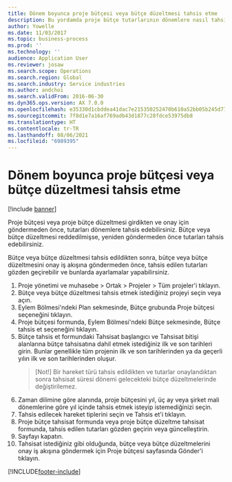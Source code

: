 ```yaml
---
title: Dönem boyunca proje bütçesi veya bütçe düzeltmesi tahsis etme
description: Bu yordamda proje bütçe tutarlarının dönemlere nasıl tahsis yapılacağı gösterilir.
author: Yowelle
ms.date: 11/03/2017
ms.topic: business-process
ms.prod: ''
ms.technology: ''
audience: Application User
ms.reviewer: josaw
ms.search.scope: Operations
ms.search.region: Global
ms.search.industry: Service industries
ms.author: andchoi
ms.search.validFrom: 2016-06-30
ms.dyn365.ops.version: AX 7.0.0
ms.openlocfilehash: e35330d1cbddea41dac7e215350252470b610a52bb05b245d7794a37415dcd3c
ms.sourcegitcommit: 7f8d1e7a16af769adb43d1877c28fdce53975db8
ms.translationtype: HT
ms.contentlocale: tr-TR
ms.lasthandoff: 08/06/2021
ms.locfileid: "6989395"
---
```

# <a name="allocate-a-project-budget-or-budget-revision-across-periods"></a>Dönem boyunca proje bütçesi veya bütçe düzeltmesi tahsis etme

[!include [banner](../../includes/banner.md)]

Proje bütçesi veya proje bütçe düzeltmesi girdikten ve onay için göndermeden önce, tutarları dönemlere tahsis edebilirsiniz. Bütçe veya bütçe düzeltmesi reddedilmişse, yeniden göndermeden önce tutarları tahsis edebilirsiniz. 

Bütçe veya bütçe düzeltmesi tahsis edildikten sonra, bütçe veya bütçe düzeltmesini onay iş akışına göndermeden önce, tahsis edilen tutarları gözden geçirebilir ve bunlarda ayarlamalar yapabilirsiniz. 

1. Proje yönetimi ve muhasebe > Ortak > Projeler > Tüm projeler'i tıklayın. 
2. Bütçe veya bütçe düzeltmesi tahsis etmek istediğiniz projeyi seçin veya açın. 
3. Eylem Bölmesi'ndeki Plan sekmesinde, Bütçe grubunda Proje bütçesi seçeneğini tıklayın. 
4. Proje bütçesi formunda, Eylem Bölmesi'ndeki Bütçe sekmesinde, Bütçe tahsis et seçeneğini tıklayın. 
5. Bütçe tahsis et formundaki Tahsisat başlangıcı ve Tahsisat bitişi alanlarına bütçe tahsisatına dahil etmek istediğiniz ilk ve son tarihleri girin. Bunlar genellikle tüm projenin ilk ve son tarihlerinden ya da geçerli yılın ilk ve son tarihlerinden oluşur.  
   > [Not!] Bir hareket türü tahsis edildikten ve tutarlar onaylandıktan sonra tahsisat süresi dönemi gelecekteki bütçe düzeltmelerinde değiştirilemez. 
6. Zaman dilimine göre alanında, proje bütçesini yıl, üç ay veya şirket mali dönemlerine göre yıl içinde tahsis etmek isteyip istemediğinizi seçin.
7. Tahsis edilecek hareket tiplerini seçin ve Tahsis et'i tıklayın. 
8. Proje bütçe tahsisat formunda veya proje bütçe düzeltme tahsisat formunda, tahsis edilen tutarları gözden geçirin veya güncelleştirin. 
9. Sayfayı kapatın.
10. Tahsisat istediğiniz gibi olduğunda, bütçe veya bütçe düzeltmelerini onay iş akışına göndermek için Proje bütçesi sayfasında Gönder'i tıklayın.  




[!INCLUDE[footer-include](../../includes/footer-banner.md)]